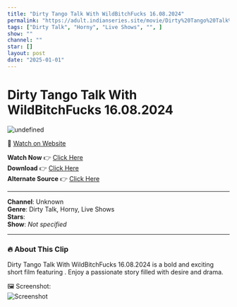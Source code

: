 ```yaml
---
title: "Dirty Tango Talk With WildBitchFucks 16.08.2024"
permalink: "https://adult.indianseries.site/movie/Dirty%20Tango%20Talk%20With%20WildBitchFucks%2016.08.2024"
tags: ["Dirty Talk", "Horny", "Live Shows", "", ]
show: ""
channel: ""
star: []
layout: post
date: "2025-01-01"
---
```


# Dirty Tango Talk With WildBitchFucks 16.08.2024

![undefined](https://desisins.com/wp-content/uploads/2024/08/WildBitchFucks-DesiSins.com_-1.jpg)

🔗 [Watch on Website](https://adult.indianseries.site/movie/Dirty%20Tango%20Talk%20With%20WildBitchFucks%2016.08.2024)

**Watch Now** 👉 [Click Here](https://adult.indianseries.site/movie/Dirty%20Tango%20Talk%20With%20WildBitchFucks%2016.08.2024)  
**Download** 👉 [Click Here](https://adult.indianseries.site/movie/Dirty%20Tango%20Talk%20With%20WildBitchFucks%2016.08.2024)  
**Alternate Source** 👉 [Click Here](https://adult.indianseries.site/movie/Dirty%20Tango%20Talk%20With%20WildBitchFucks%2016.08.2024)

---

**Channel**: Unknown  
**Genre**: Dirty Talk, Horny, Live Shows  
**Stars**:   
**Show**: *Not specified*

---

### 🔥 About This Clip

Dirty Tango Talk With WildBitchFucks 16.08.2024 is a bold and exciting short film featuring . Enjoy a passionate story filled with desire and drama.
 
🖼️ Screenshot:  
![Screenshot](https://desisins.com/wp-content/uploads/2024/08/WildBitchFucks-DesiSins.com_-1.jpg)
